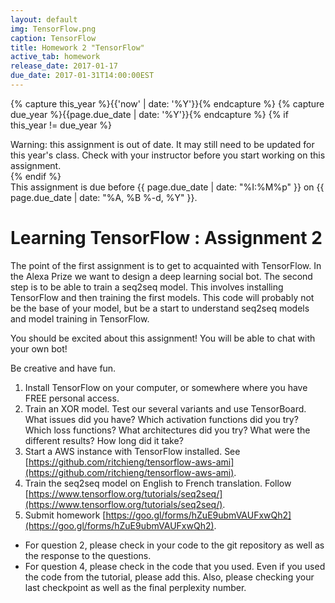 ```yaml
---
layout: default
img: TensorFlow.png
caption: TensorFlow
title: Homework 2 "TensorFlow"
active_tab: homework
release_date: 2017-01-17
due_date: 2017-01-31T14:00:00EST
---
```


<!-- Check whether the assignment is up to date -->
{% capture this_year %}{{'now' | date: '%Y'}}{% endcapture %}
{% capture due_year %}{{page.due_date | date: '%Y'}}{% endcapture %}
{% if this_year != due_year %} 
<div class="alert alert-danger">
Warning: this assignment is out of date.  It may still need to be updated for this year's class.  Check with your instructor before you start working on this assignment.
</div>
{% endif %}
<!-- End of check whether the assignment is up to date -->

<div class="alert alert-info">
This assignment is due before {{ page.due_date | date: "%I:%M%p" }} on {{ page.due_date | date: "%A, %B %-d, %Y" }}.
</div>


Learning TensorFlow  <span class="text-muted">: Assignment 2</span> 
=============================================================

The point of the first assignment is to get to acquainted with TensorFlow. In the Alexa Prize we want to design a deep learning social bot. The second step is to be able to train a seq2seq model. This involves installing TensorFlow and then training the first models. This code will probably not be the base of your model, but be a start to understand seq2seq models and model training in TensorFlow.

You should be excited about this assignment! You will be able to chat with your own bot!

Be creative and have fun.
 

1. Install TensorFlow on your computer, or somewhere where you have FREE personal access.
2. Train an XOR model. Test our several variants and use TensorBoard. What issues did you have? Which activation functions did you try? Which loss functions? What architectures did you try? What were the different results? How long did it take? 
3. Start a AWS instance with TensorFlow installed. See [https://github.com/ritchieng/tensorflow-aws-ami](https://github.com/ritchieng/tensorflow-aws-ami).
4. Train the seq2seq model on English to French translation. Follow [https://www.tensorflow.org/tutorials/seq2seq/](https://www.tensorflow.org/tutorials/seq2seq/).
5. Submit homework [https://goo.gl/forms/hZuE9ubmVAUFxwQh2](https://goo.gl/forms/hZuE9ubmVAUFxwQh2).

* For question 2, please check in your code to the git repository as well as the response to the questions.
* For question 4, please check in the code that you used. Even if you used the code from the tutorial, please add this. Also, please checking your last checkpoint as well as the final perplexity number. 